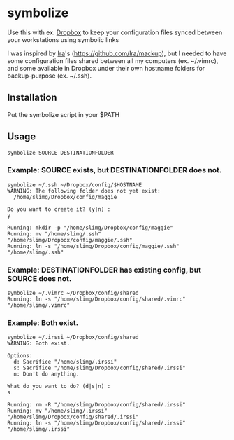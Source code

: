 # symbolize
Use this with ex. [Dropbox](https://www.dropbox.com) to keep your configuration files synced between your workstations using symbolic links

I was inspired by [Ira](https://github.com/lra)'s (https://github.com/lra/mackup), but I needed to have some configuration files shared between all my computers (ex. ~/.vimrc), and some available in Dropbox under their own hostname folders for backup-purpose (ex. ~/.ssh).

## Installation
Put the symbolize script in your $PATH

## Usage
```
symbolize SOURCE DESTINATIONFOLDER
```

### Example: SOURCE exists, but DESTINATIONFOLDER does not.
```
symbolize ~/.ssh ~/Dropbox/config/$HOSTNAME
WARNING: The following folder does not yet exist:
  /home/slimg/Dropbox/config/maggie

Do you want to create it? (y|n) :
y

Running: mkdir -p "/home/slimg/Dropbox/config/maggie"
Running: mv "/home/slimg/.ssh" "/home/slimg/Dropbox/config/maggie/.ssh"
Running: ln -s "/home/slimg/Dropbox/config/maggie/.ssh" "/home/slimg/.ssh"
```

### Example: DESTINATIONFOLDER has existing config, but SOURCE does not.
```
symbolize ~/.vimrc ~/Dropbox/config/shared
Running: ln -s "/home/slimg/Dropbox/config/shared/.vimrc" "/home/slimg/.vimrc"
```

### Example: Both exist.
```
symbolize ~/.irssi ~/Dropbox/config/shared
WARNING: Both exist.

Options:
  d: Sacrifice "/home/slimg/.irssi"
  s: Sacrifice "/home/slimg/Dropbox/config/shared/.irssi"
  n: Don't do anything.

What do you want to do? (d|s|n) :
s

Running: rm -R "/home/slimg/Dropbox/config/shared/.irssi"
Running: mv "/home/slimg/.irssi" "/home/slimg/Dropbox/config/shared/.irssi"
Running: ln -s "/home/slimg/Dropbox/config/shared/.irssi" "/home/slimg/.irssi"
```

